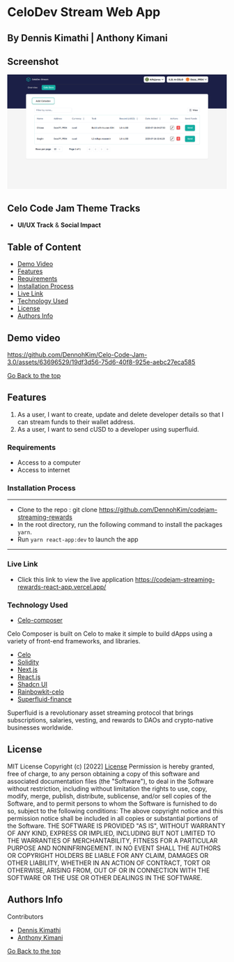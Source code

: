 # CeloDev Stream Web App
## By Dennis Kimathi | Anthony Kimani

## Screenshot
 ![image](./app-screenshot.png)


## Celo Code Jam Theme Tracks

  - __UI/UX Track__  &  __Social Impact__


 ## Table of Content
 - [Demo Video](#demo-video)
 - [Features](#features)
 - [Requirements](#requirements)
 - [Installation Process](#installation-Process)
 - [Live Link](#Live-Link)
 - [Technology  Used](#technology-Used)
 - [License](#license)
 - [Authors Info](#Authors-Info)


## Demo video

https://github.com/DennohKim/Celo-Code-Jam-3.0/assets/63696529/19df3d56-75d6-40f8-925e-aebc27eca585

[Go Back to the top](#CeloDev-Stream-Web-app)
## Features
1. As a user, I want to create, update and delete developer details so that I can stream funds to their wallet address.
2. As a user, I want to send cUSD to a developer using superfluid.


 ###  Requirements
 * Access to  a computer 
 * Access to internet

 ### Installation Process
 ****
* Clone to the repo : git clone https://github.com/DennohKim/codejam-streaming-rewards
* In the root directory, run the following command to install the packages ``` yarn```.
* Run `yarn react-app:dev` to launch the app

 ****

### Live Link
- Click this link to view the live application https://codejam-streaming-rewards-react-app.vercel.app/

### Technology  Used

- [Celo-composer](https://github.com/celo-org/celo-composer)

Celo Composer is built on Celo to make it simple to build dApps using a variety of front-end frameworks, and libraries.

- [Celo](https://celo.org/)
- [Solidity](https://docs.soliditylang.org/en/v0.8.19/)
- [Next.js](https://nextjs.org/)
- [React.js](https://reactjs.org/)
- [Shadcn UI](https://ui.shadcn.com/)
- [Rainbowkit-celo](https://github.com/celo-org/rainbowkit-celo)
- [Superfluid-finance](https://www.superfluid.finance/)

Superfluid is a revolutionary asset streaming protocol that brings subscriptions, salaries, vesting, and rewards to DAOs and crypto-native businesses worldwide.



## License
MIT License
Copyright (c) [2022] [License](LICENSE.txt)
Permission is hereby granted, free of charge, to any person obtaining a copy
of this software and associated documentation files (the "Software"), to deal
in the Software without restriction, including without limitation the rights
to use, copy, modify, merge, publish, distribute, sublicense, and/or sell
copies of the Software, and to permit persons to whom the Software is
furnished to do so, subject to the following conditions:
The above copyright notice and this permission notice shall be included in all
copies or substantial portions of the Software.
THE SOFTWARE IS PROVIDED "AS IS", WITHOUT WARRANTY OF ANY KIND, EXPRESS OR
IMPLIED, INCLUDING BUT NOT LIMITED TO THE WARRANTIES OF MERCHANTABILITY,
FITNESS FOR A PARTICULAR PURPOSE AND NONINFRINGEMENT. IN NO EVENT SHALL THE
AUTHORS OR COPYRIGHT HOLDERS BE LIABLE FOR ANY CLAIM, DAMAGES OR OTHER
LIABILITY, WHETHER IN AN ACTION OF CONTRACT, TORT OR OTHERWISE, ARISING FROM,
OUT OF OR IN CONNECTION WITH THE SOFTWARE OR THE USE OR OTHER DEALINGS IN THE
SOFTWARE.

## Authors Info

Contributors  
- [Dennis Kimathi](https://github.com/DennohKim)
- [Anthony Kimani](https://github.com/anthonykimani)

 

[Go Back to the top](#CeloDev-Stream-Web-app)
